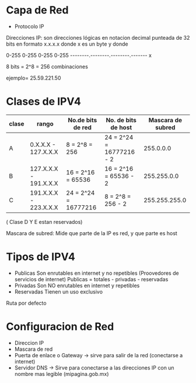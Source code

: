 # Capa de Red

- Protocolo IP

Direcciones IP: son direcciones lógicas en notacion decimal punteada
de 32 bits en formato x.x.x.x donde x es un byte y donde

  0-255		0-255	0-255	0-255
--------.--------.--------.-------
	x	
	
8 bits = 2^8 = 256 combinaciones

ejemplo=
25.59.221.50

# Clases de IPV4

|clase| rango| No.de bits de red | No. de bits de host |Mascara de subred|
|----|---------------------|------------------|--------------|----------------|
| A  | 0.X.X.X - 127.X.X.X | 8 = 2^8 = 256|  24  = 2^24 = 16777216 - 2| 255.0.0.0 |
| B  | 127.X.X.X - 191.X.X.X| 16 = 2^16 = 65536| 16 = 2^16  = 65536 - 2 | 255.255.0.0 |
| C  | 191.X.X.X - 223.X.X.X|  24 = 2^24 = 16777216 |  8 = 2^8 = 256 - 2 | 255.255.255.0 |

( Clase D Y E estan reservados)

Mascara de subred: Mide que parte de la IP es red, y que parte es host

# Tipos de IPV4

- Publicas
	Son enrutables en internet y no repetibles (Proovedores de servicios de internet)
	Publicas = totales - privadas - reservadas
- Privadas
	Son NO enrutables en internet y repetibles
- Reservadas
	Tienen un uso exclusivo


Ruta por defecto

# Configuracion de Red

- Direccion IP
- Mascara de red
- Puerta de enlace o Gateway -> sirve para salir de la red (conectarse a internet)
- Servidor DNS -> Sirve para conectarse a las direcciones IP con un nombre mas legible (mipagina.gob.mx)
